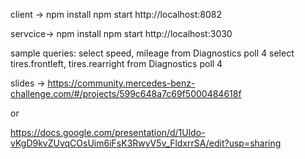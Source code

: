 client -> 
npm install
npm start
http://localhost:8082

servcice-> 
npm install
npm start
http://localhost:3030


sample queries:
select speed, mileage from Diagnostics poll 4
select tires.frontleft, tires.rearright from Diagnostics poll 4

slides -> https://community.mercedes-benz-challenge.com/#/projects/599c648a7c69f5000484618f 

or

https://docs.google.com/presentation/d/1Uldo-vKgD9kvZUvqCOsUim6iFsK3RwyV5v_FldxrrSA/edit?usp=sharing

